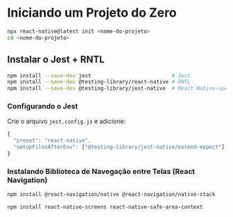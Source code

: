 # Iniciando um Projeto do Zero

```sh
npx react-native@latest init <nome-do-projeto>
cd <nome-do-projeto>
```

## Instalar o Jest + RNTL
```sh
npm install --save-dev jest                          # Jest
npm install --save-dev @testing-library/react-native # RNTL
npm install --save-dev @testing-library/jest-native  # React Native-specific jest matchers
```

### Configurando o Jest
Crie o arquivo `jest.config.js` e adicione:

```js
{
  "preset": "react-native",
  "setupFilesAfterEnv": ["@testing-library/jest-native/extend-expect"]
}
```

### Instalando Biblioteca de Navegação entre Telas (React Navigation)
```sh
npm install @react-navigation/native @react-navigation/native-stack

npm install react-native-screens react-native-safe-area-context
```